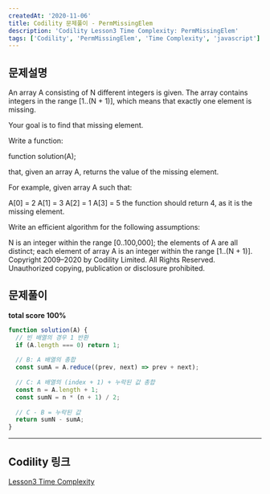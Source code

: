 ```yaml
---
createdAt: '2020-11-06'
title: Codility 문제풀이 - PermMissingElem
description: 'Codility Lesson3 Time Complexity: PermMissingElem'
tags: ['Codility', 'PermMissingElem', 'Time Complexity', 'javascript']
---
```


## 문제설명
An array A consisting of N different integers is given. The array contains integers in the range [1..(N + 1)], which means that exactly one element is missing.

Your goal is to find that missing element.

Write a function:

function solution(A);

that, given an array A, returns the value of the missing element.

For example, given array A such that:

  A[0] = 2
  A[1] = 3
  A[2] = 1
  A[3] = 5
the function should return 4, as it is the missing element.

Write an efficient algorithm for the following assumptions:

N is an integer within the range [0..100,000];
the elements of A are all distinct;
each element of array A is an integer within the range [1..(N + 1)].
Copyright 2009–2020 by Codility Limited. All Rights Reserved. Unauthorized copying, publication or disclosure prohibited.

## 문제풀이

**total score 100%**

```javascript
function solution(A) {
  // 빈 배열의 경우 1 반환
  if (A.length === 0) return 1;
  
  // B: A 배열의 총합
  const sumA = A.reduce((prev, next) => prev + next);
  
  // C: A 배열의 (index + 1) + 누락된 값 총합
  const n = A.length + 1;
  const sumN = n * (n + 1) / 2;
  
  // C - B = 누락된 값
  return sumN - sumA;
}
```  

---

## Codility 링크
<a href="https://app.codility.com/programmers/lessons/3-time_complexity/" target="_blank">Lesson3 Time Complexity</a>
